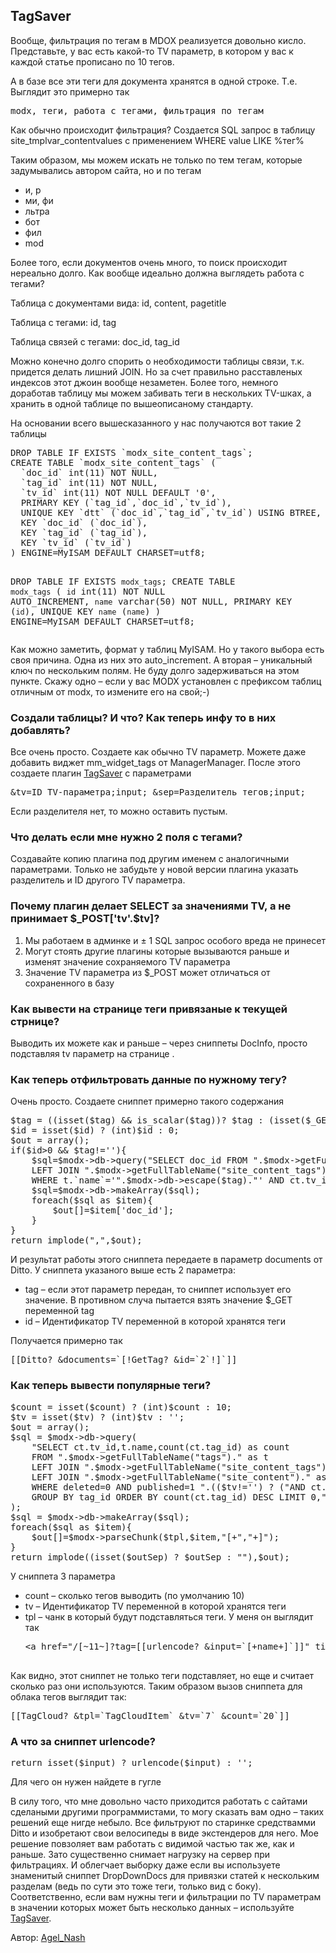 
<meta http-equiv="Content-Type" content="text/html; charset=utf-8">
<h2>TagSaver</h2>

<p>Вообще, фильтрация по тегам в MDOX реализуется довольно кисло. Представьте, у вас есть какой-то TV параметр, в котором у вас к каждой статье прописано по 10 тегов.</p>
<p>А в базе все эти теги для документа хранятся в одной строке. Т.е. Выглядит это примерно так</p>
<pre class="brush: php;">modx, теги, работа с тегами, фильтрация по тегам</code></pre>
<p>Как обычно происходит фильтрация? Создается SQL запрос в таблицу site_tmplvar_contentvalues с применением WHERE value LIKE %тег%</p>
<p>Таким образом, мы можем искать не только по тем тегам, которые задумывались автором сайта, но и по тегам</p>
<ul>
	<li>и, р</li>
	<li>ми, фи</li>
	<li>льтра</li>
	<li>бот</li>
	<li>фил</li>
	<li>mod</li>
</ul>
<p>Более того, если документов очень много, то поиск происходит нереально долго. Как вообще идеально должна выглядеть работа с тегами?</p>
<p><span class="text-bold">Таблица с документами вида</span>: id, content, pagetitle</p>
<p><span class="text-bold">Таблица с тегами</span>: id, tag</p>
<p><span class="text-bold">Таблица связей с тегами</span>: doc_id, tag_id </p>
<p>Можно конечно долго спорить о необходимости таблицы связи, т.к. придется делать лишний JOIN. Но за счет правильно расставленых индексов этот джоин вообще незаметен. Более того, немного доработав таблицу мы можем забивать теги в нескольких TV-шках, а хранить в одной таблице по вышеописаному стандарту.</p>
<p>На основании всего вышесказанного у нас получаются вот такие 2 таблицы</p>
<pre class="brush: sql;">
DROP TABLE IF EXISTS `modx_site_content_tags`;
CREATE TABLE `modx_site_content_tags` (
  `doc_id` int(11) NOT NULL,
  `tag_id` int(11) NOT NULL,
  `tv_id` int(11) NOT NULL DEFAULT '0',
  PRIMARY KEY (`tag_id`,`doc_id`,`tv_id`),
  UNIQUE KEY `dtt` (`doc_id`,`tag_id`,`tv_id`) USING BTREE,
  KEY `doc_id` (`doc_id`),
  KEY `tag_id` (`tag_id`),
  KEY `tv_id` (`tv_id`)
) ENGINE=MyISAM DEFAULT CHARSET=utf8;

DROP TABLE IF EXISTS `modx_tags`;
CREATE TABLE `modx_tags` (
  `id` int(11) NOT NULL AUTO_INCREMENT,
  `name` varchar(50) NOT NULL,
  PRIMARY KEY (`id`),
  UNIQUE KEY `name` (`name`)
) ENGINE=MyISAM DEFAULT CHARSET=utf8;
</pre>
<p>Как можно заметить, формат у таблиц MyISAM. Но у такого выбора есть своя причина. Одна из них это auto_increment. А вторая – уникальный ключ по нескольким полям. Не буду долго задерживаться на этом пункте. Скажу одно – если у вас MODX установлен с префиксом таблиц отличным от modx, то измените его на свой;-)</p>

<h3 class="sub-header">Создали таблицы? И что? Как теперь инфу то в них добавлять?</h3>
<p>Все очень просто. Создаете как обычно TV параметр. Можете даже добавить виджет mm_widget_tags от ManagerManager. После этого создаете плагин <a href="https://gist.github.com/4690798" rel="nofollow" target="_blank">TagSaver</a> с параметрами</p>
<pre class="brush: html;">&amp;tv=ID TV-параметра;input; &amp;sep=Разделитель тегов;input;</pre>
<p>Если разделителя нет, то можно оставить пустым.</p>

<h3 class="sub-header">Что делать если мне нужно 2 поля с тегами?</h3>
<p>Создавайте копию плагина под другим именем с аналогичными параметрами. Только не забудьте у новой версии плагина указать разделитель и ID другого TV параметра.</p>

<h3 class="sub-header">Почему плагин делает SELECT за значениями TV, а не принимает $_POST['tv'.$tv]?</h3>
<ol>
	<li>Мы работаем в админке и ± 1 SQL запрос особого вреда не принесет</li>
	<li>Могут стоять другие плагины которые вызываются раньше и изменят значение сохраняемого TV параметра</li>
	<li>Значение TV параметра из $_POST может отличаться от сохраненного в базу</li>
</ol>

<h3 class="sub-header">Как вывести на странице теги привязаные к текущей стрнице?</h3>
<p>Выводить их можете как и раньше – через сниппеты DocInfo, просто подставляя tv параметр на странице .</p>

<h3 class="sub-header">Как теперь отфильтровать данные по нужному тегу?</h3>
<p>Очень просто. Создаете сниппет примерно такого содержания</p>
<pre class="brush: php;">
$tag = ((isset($tag) &amp;&amp; is_scalar($tag))? $tag : (isset($_GET['tag']) &amp;&amp; !is_array($_GET['tag']) ? $_GET['tag'] : ''));
$id = isset($id) ? (int)$id : 0;
$out = array();
if($id&gt;0 &amp;&amp; $tag!=''){
	$sql=$modx-&gt;db-&gt;query("SELECT doc_id FROM ".$modx-&gt;getFullTableName("tags")." as t
	LEFT JOIN ".$modx-&gt;getFullTableName("site_content_tags")." s ct ON ct.tag_id = id
	WHERE t.`name`='".$modx-&gt;db-&gt;escape($tag)."' AND ct.tv_id={$id}");
	$sql=$modx-&gt;db-&gt;makeArray($sql);
	foreach($sql as $item){
		$out[]=$item['doc_id'];
	}
}
return implode(",",$out);
</pre>

<p>И результат работы этого сниппета передаете в параметр documents от Ditto. У сниппета указаного выше есть 2 параметра:</p>
<ul>
	<li><span class="text-bold">tag</span> – если этот параметр передан, то сниппет использует его значение. В противном случа пытается взять значение $_GET переменной tag</li>
	<li><span class="text-bold">id</span> – Идентификатор TV переменной в которой хранятся теги</li>
</ul>
<p>Получается примерно так</p>
<pre class="brush: html;">[[Ditto? &amp;documents=`[!GetTag? &amp;id=`2`!]`]]</pre>
<h3 class="sub-header">Как теперь вывести популярные теги?</h3>
<pre class="brush: php;">
$count = isset($count) ? (int)$count : 10;
$tv = isset($tv) ? (int)$tv : '';
$out = array();
$sql = $modx-&gt;db-&gt;query(
	"SELECT ct.tv_id,t.name,count(ct.tag_id) as count
	FROM ".$modx-&gt;getFullTableName("tags")." as t
	LEFT JOIN ".$modx-&gt;getFullTableName("site_content_tags")." as ct ON ct.tag_id=t.id
	LEFT JOIN ".$modx-&gt;getFullTableName("site_content")." as c on c.id=ct.doc_id
	WHERE deleted=0 AND published=1 ".(($tv!='') ? ("AND ct.tv_id=".$tv) : "")."
	GROUP BY tag_id ORDER BY count(ct.tag_id) DESC LIMIT 0,".$count
);
$sql = $modx-&gt;db-&gt;makeArray($sql);
foreach($sql as $item){
	$out[]=$modx-&gt;parseChunk($tpl,$item,"[+","+]");
}
return implode((isset($outSep) ? $outSep : ""),$out);
</pre>

<p>У сниппета 3 параметра </p>
<ul>
	<li><span class="text-bold">count</span> – сколько тегов выводить (по умолчанию 10)</li>
	<li><span class="text-bold">tv</span> – Идентификатор TV переменной в которой хранятся теги</li>
	<li><span class="text-bold">tpl</span> – чанк в который будут подставляться теги. У меня он выглядит так
		<pre class="brush: php;">&lt;a href="/[~11~]?tag=[[urlencode? &amp;input=`[+name+]`]]" title="Статьи с тегом [+name+]" class="label"&gt;[+name+] ([+count+])&lt;/a&gt;
	</pre>
	</li>
</ul>
<p>Как видно, этот сниппет не только теги подставляет, но еще и считает сколько раз они используются. Таким образом вызов сниппета для облака тегов выглядит так:</p>
<pre class="brush: html;">[[TagCloud? &amp;tpl=`TagCloudItem` &amp;tv=`7` &amp;count=`20`]]</pre>

<h3 class="sub-header">А что за сниппет urlencode?</h3>
<pre class="brush: php;">
return isset($input) ? urlencode($input) : '';
</pre>
<p>Для чего он нужен найдете в гугле</p>
<p>В силу того, что мне довольно часто приходится работать с сайтами сделаными другими программистами, то могу сказать вам одно – таких решений еще нигде небыло. Все фильтруют по старинке средствамми Ditto и изобретают свои велосипеды в виде экстендеров для него. Мое решение повзоляет вам работать с видимой частью так же, как и раньше. Зато существенно снимает нагрузку на сервер при фильтрациях. И облегчает выборку даже если вы используете знаменитый сниппет DropDownDocs для привязки статей к нескольким разделам (ведь по сути это тоже теги, только вид с боку). Соответственно, если вам нужны теги и фильтрации по TV параметрам в значении которых может быть несколько данных – используйте <a href="https://gist.github.com/4690798" rel="nofollow" target="_blank">TagSaver</a>.</p>
<p>Автор: <i class="fa fa-github fa-lg text-primary"></i> <a href="https://github.com/AgelxNash" rel="nofollow" target="_blank">Agel_Nash</a></p>